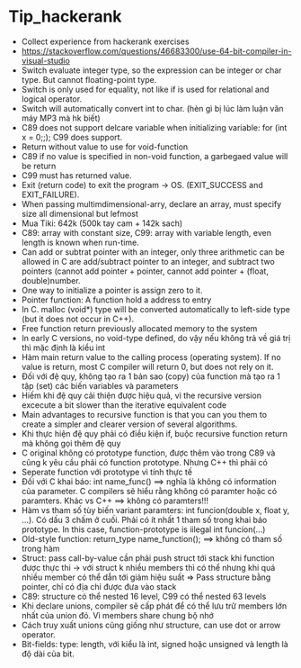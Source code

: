 # Tip_hackerank
+ Collect experience from hackerank exercises
+ https://stackoverflow.com/questions/46683300/use-64-bit-compiler-in-visual-studio
+ Switch evaluate integer type, so the expression can be integer or char type. But cannot floating-point type.
+ Switch is only used for equality, not like if is used for relational and logical operator.
+ Switch will automatically convert int to char. (hèn gì bị lúc làm luận văn máy MP3 mà hk biết)
+ C89 does not support delcare variable when initializing variable: for (int x = 0;;); C99 does support.
+ Return without value to use for void-function
+ C89 if no value is specified in non-void function, a garbegaed value will be return
+ C99 must has returned value.
+ Exit (return code) to exit the program -> OS. (EXIT_SUCCESS and EXIT_FAILURE).
+ When passing multimdimensional-arry,  declare an array, must specify size all dimensional but lefmost
+ Mua Tiki: 642k (500k tay cam + 142k sach)
+ C89: array with constant size, C99: array with variable length, even length is known when run-time.
+ Can add or subtrat pointer with an integer, only three arithmetic can be allowed in C are add/subtract pointer to an integer, and subtract two pointers (cannot add pointer + pointer, cannot add pointer + (float, double)number.
+ One way to initialize a pointer is assign zero to it.
+ Pointer function: A function hold a address to entry 
+ In C. malloc (void*) type will be converted automatically to left-side type (but it does not occur in C++).
+ Free function return previously allocated memory to the system 
+ In early C versions, no void-type defined, do vậy nếu không trả về giá trị thì mặc định là kiểu int
+ Hàm main return value to the calling process (operating system). If no value is return, most C compiler will return 0, but does not rely on it.
+ Đối với đệ quy, không tạo ra 1 bản sao (copy) của function mà tạo ra 1 tập (set) các biến variables và parameters
+ Hiếm khi đệ quy cải thiện được hiệu quả, vì the recursive version excecute a bit slower than the iterative equivalent code
+ Main advantages to recursive function is that you can you them to create a simpler and clearer version of several algorithms.
+ Khi thực hiện đệ quy phải có điều kiện if, buộc recursive function return mà không gọi thêm đệ quy
+ C original không có prototype function, được thêm vào trong C89 và cũng k yêu cầu phải có function prototype. Nhưng C++ thì phải có 
+ Seperate function với prototype vì tính thực tế
+ Đối với C khai báo: int name_func() ==> nghĩa là không có information của parameter. C compilers sẽ hiểu rằng không có paramter hoặc có paramters. Khác vs C++ ==> không có paramters!!!
+ Hàm vs tham số tùy biến variant paramters: int funcion(double x, float y, ...). Có dấu 3 chấm ở cuối. Phải có ít nhất 1 tham số trong khai báo prototype. In this case, function-prototype is iilegal int funcion(...)
+ Old-style function: return_type name_function(); ==> không có tham số trong hàm
+ Struct: pass call-by-value cần phải push struct tới stack khi function được thực thi -> với struct k nhiều members thì có thể nhưng khi quá nhiều member có thể dẫn tới giảm hiệu suất => Pass structure bằng pointer, chỉ có địa chỉ được đưa vào stack
+ C89: structure có thể nested 16 level, C99 có thể nested 63 levels
+ Khi declare unions, compiler sẽ cấp phát để có thể lưu trữ members lớn nhất của union đó. Vì members share chung bộ nhớ
+ Cách truy xuất unions cũng giống như structure, can use dot or arrow operator.
+ Bit-fields: type: length, với kiểu là int, signed hoặc unsigned và length là độ dài của bit.
